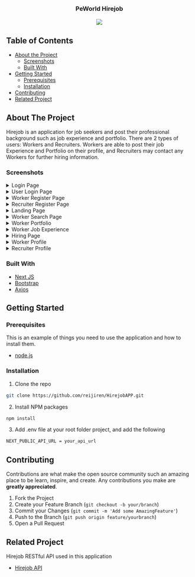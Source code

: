 <br />
<p align="center">

  <h3 align="center">PeWorld Hirejob</h3>
  <p align="center">
    <image align="center" width="200" src='./assets/' />
  </p>
</p>



<!-- TABLE OF CONTENTS -->
## Table of Contents

* [About the Project](#about-the-project)
  * [Screenshots](#screenshots)
  * [Built With](#built-with)
* [Getting Started](#getting-started)
  * [Prerequisites](#prerequisites)
  * [Installation](#installation)
* [Contributing](#contributing)
* [Related Project](#related-project)



<!-- ABOUT THE PROJECT -->
## About The Project


Hirejob is an application for job seekers and post their professional background such as job experience and portfolio. There are 2 types of users: Workers and Recruiters. Workers are able to post their job Experience and Portfolio on their profile, and Recruiters may contact any Workers for further hiring information.


### Screenshots
<details>
  <summary>
    Login Page
  </summary>
<img src="/screenshot/login.png" alt="login" />
</details>

<details>
  <summary>
    User Login Page
  </summary>
<img src="/screenshot/login_pekerja.png" alt="login user" />
</details>

<details>
  <summary>
    Worker Register Page
  </summary>
<img src="/screenshot/register_pekerja.png" alt="worker register" />
</details>

<details>
  <summary>
    Recruiter Register Page
  </summary>
<img src="/screenshot/register_perekrut.png" alt="recruiter register" />
</details>

<details>
  <summary>
    Landing Page
  </summary>
<img src="/screenshot/landing.png" alt="landing" />
</details>

<details>
  <summary>
    Worker Search Page
  </summary>
<img src="/screenshot/search_pekerja.png" alt="search worker" />
</details>

<details>
  <summary>
    Worker Portfolio
  </summary>
<img src="/screenshot/portofolio.png" alt="portfolio" />
</details>

<details>
  <summary>
    Worker Job Experience
  </summary>
<img src="/screenshot/pengalaman.png" alt="job experience" />
</details>

<details>
  <summary>
    Hiring Page
  </summary>
<img src="/screenshot/hiring.png" alt="hiring" />
</details>

<details>
  <summary>
    Worker Profile
  </summary>
<img src="/screenshot/profil_pekerja.png" alt="worker profile" />
</details>

<details>
  <summary>
    Recruiter Profile
  </summary>
<img src="/screenshot/profil_perekrut.png" alt="recruiter profile" />
</details>

### Built With

* [Next JS](https://nextjs.org/)
* [Bootstrap](https://getbootstrap.com/)
* [Axios](https://axios-http.com/)


<!-- GETTING STARTED -->
## Getting Started

### Prerequisites

This is an example of things you need to use the application and how to install them.

* [node.js](https://nodejs.org/en/download/)

### Installation

1. Clone the repo
```sh
git clone https://github.com/reijiren/HirejobAPP.git
```
2. Install NPM packages
```sh
npm install
```
3. Add .env file at your root folder project, and add the following
```sh
NEXT_PUBLIC_API_URL = your_api_url

```

<!-- CONTRIBUTING -->
## Contributing

Contributions are what make the open source community such an amazing place to be learn, inspire, and create. Any contributions you make are **greatly appreciated**.

1. Fork the Project
2. Create your Feature Branch (`git checkout -b your/branch`)
3. Commit your Changes (`git commit -m 'Add some AmazingFeature'`)
4. Push to the Branch (`git push origin feature/yourbranch`)
5. Open a Pull Request


<!-- RELATED PROJECT -->
## Related Project
Hirejob RESTful API used in this application
* [Hirejob API](https://github.com/reijiren/HirejobAPI)


